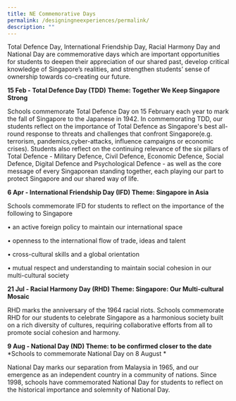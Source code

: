```yaml
---
title: NE Commemorative Days
permalink: /designingneexperiences/permalink/
description: ""
---
```

Total Defence Day, International Friendship Day, Racial Harmony Day and National Day are commemorative days which are important opportunities for students to deepen their appreciation of our shared past, develop critical knowledge of Singapore’s realities, and strengthen students’ sense of ownership towards co-creating our future.

**15 Feb - Total Defence Day (TDD)**
**Theme: Together We Keep Singapore Strong**

Schools commemorate Total Defence Day on 15 February each year to mark the fall of Singapore to the Japanese in 1942. In commemorating TDD, our students reflect on the importance of Total Defence as Singapore's best all-round response to threats and challenges that confront Singapore(e.g. terrorism, pandemics,cyber-attacks, influence campaigns or economic crises). Students also reflect on the continuing relevance of the six pillars of Total Defence - Military Defence, Civil Defence, Economic Defence, Social Defence, Digital Defence and Psychological Defence - as well as the core message of every Singaporean standing together, each playing our part to protect Singapore and our shared way of life. 

**6 Apr - International Friendship Day (IFD)
Theme: Singapore in Asia**


Schools commemorate IFD for students to reflect on the importance of the following to Singapore

• an active foreign policy to maintain our international space

• openness to the international flow of trade, ideas and talent

• cross-cultural skills and a global orientation

• mutual respect and understanding to maintain social cohesion in our multi-cultural society

**21 Jul - Racial Harmony Day (RHD)
Theme: Singapore: Our Multi-cultural Mosaic**

RHD marks the anniversary of the 1964 racial riots. Schools commemorate RHD for our students to celebrate Singapore as a harmonious society built on a rich diversity of cultures, requiring collaborative efforts from all to promote social cohesion and harmony.

**9 Aug - National Day (ND)
Theme: to be confirmed closer to the date**
*Schools to commemorate National Day on 8 August *

National Day marks our separation from Malaysia in 1965, and our emergence as an independent country in a community of nations. Since 1998, schools have commemorated National Day for students to reflect on the historical importance and solemnity of National Day.